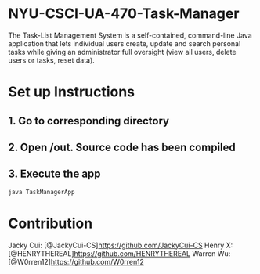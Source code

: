 # NYU-CSCI-UA-470-Task-Manager

The Task-List Management System is a self-contained, command-line Java application that lets individual users create, update and search personal tasks while giving an administrator full oversight (view all users, delete users or tasks, reset data).

# Set up Instructions

## 1. Go to corresponding directory 

## 2. Open /out. Source code has been compiled

## 3. Execute the app
```bash
java TaskManagerApp
```
# Contribution
Jacky Cui: [@JackyCui-CS]https://github.com/JackyCui-CS
Henry X: [@HENRYTHEREAL]https://github.com/HENRYTHEREAL
Warren Wu: [@W0rren12]https://github.com/W0rren12